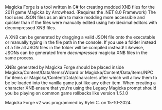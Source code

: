 Magicka Forge is a tool written in C# for creating modded XNB files for the 2011 game Magicka by Arrowhead. (Requires the .NET 8.0 Framework)
The tool uses JSON files as an aim to make modding more accessible and quicker than if the files were manually edited using hexidecimal editors with decompressed XNB files.

A XNB can be generated by dragging a valid JSON file onto the executable or manually typing in the file path in the console. If you use a folder instead of a file all JSON files in the folder will be compiled instead!
Likewise, JSONs can be generated from *decompressed* magicka XNB files in the same process.

XNBs generated by Magicka Forge should be placed inside Magicka/Content/Data/items/Wizard or Magicka/Content/Data/items/NPC for items or Magicka/Content/Data/characters after which will allow them to be be loaded into the vanilla game just like any other item.
When creating a character XNB ensure that you're using the Legacy Magicka prompt should you be playing on common game rollbacks like version 1.5.1.0

Magicka Forge v2 was programmed by Rylei C. on 15-10-2024.